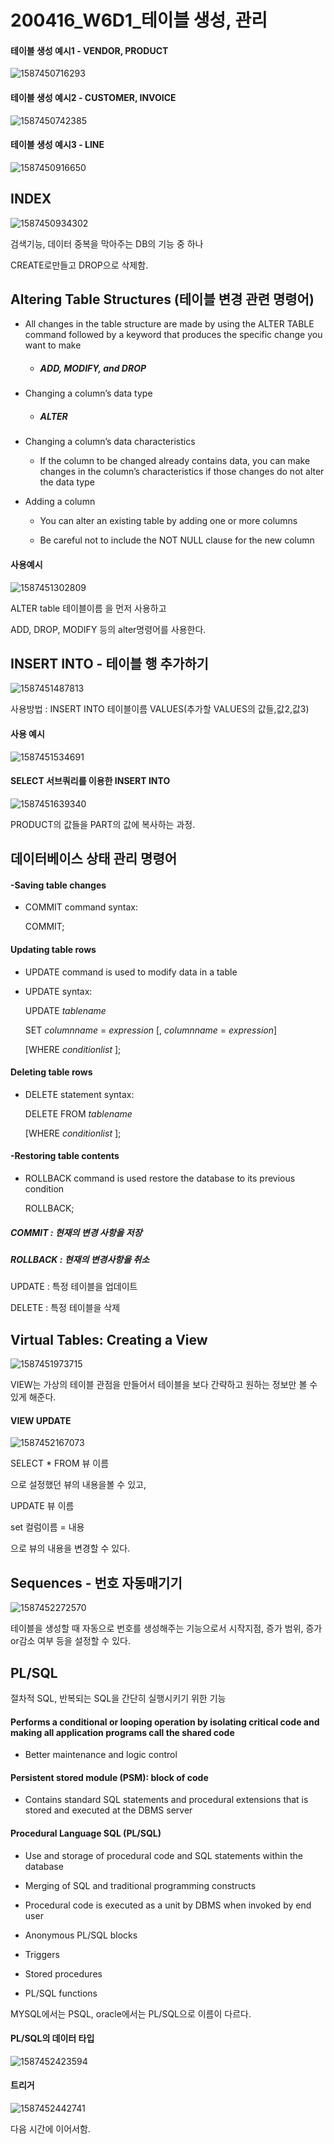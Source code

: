 

# 200416_W6D1_테이블 생성, 관리





#### 테이블 생성 예시1 - VENDOR, PRODUCT

![1587450716293](assets/1587450716293.png)



#### 테이블 생성 예시2 - CUSTOMER, INVOICE

![1587450742385](assets/1587450742385.png)



#### 테이블 생성 예시3 - LINE

![1587450916650](assets/1587450916650.png)







## INDEX

![1587450934302](assets/1587450934302.png)



검색기능, 데이터 중복을 막아주는 DB의 기능 중 하나



CREATE로만들고 DROP으로 삭제함.





## Altering Table Structures (테이블 변경 관련 명령어)



- All changes in the table structure are made by using the ALTER TABLE command followed by a keyword that produces the specific change you want to make
  - ##### ADD, MODIFY, and DROP 

    

- Changing a column’s data type
  - ##### ALTER 

    

- Changing a column’s data characteristics
  - If the column to be changed already contains data, you can make changes in the column’s characteristics if those changes do not alter the data type

    

- Adding a column
  - You can alter an existing table by adding one or more columns

  - Be careful not to include the NOT NULL clause for the new column





#### 사용예시

![1587451302809](assets/1587451302809.png)



ALTER table 테이블이름 을 먼저 사용하고

ADD, DROP, MODIFY 등의 alter명령어를 사용한다.





## INSERT INTO - 테이블 행 추가하기 

![1587451487813](assets/1587451487813.png)



사용방법 : INSERT INTO 테이블이름 VALUES(추가할 VALUES의 값들,값2,값3)



#### 사용 예시

![1587451534691](assets/1587451534691.png)









#### SELECT 서브쿼리를 이용한 INSERT INTO

![1587451639340](assets/1587451639340.png)





PRODUCT의 값들을 PART의 값에 복사하는 과정.



## 데이터베이스 상태 관리 명령어

#### -Saving table changes

- COMMIT command syntax: 

    COMMIT;

#### Updating table rows

- UPDATE command is used to modify data in a table

- UPDATE syntax:

    UPDATE   *tablename*

    SET  *columnname* = *expression* [, *columnname* = *expression*]

    [WHERE   *conditionlist* ];

#### Deleting table rows

- DELETE statement syntax:

    DELETE FROM   *tablename*

    [WHERE   *conditionlist* ];

#### -Restoring table contents

- ROLLBACK command is used restore the database to its previous condition

    ROLLBACK;





##### COMMIT : 현재의 변경 사항을 저장

##### ROLLBACK : 현재의 변경사항을 취소

UPDATE : 특정 테이블을 업데이트

DELETE : 특정 테이블을 삭제



## Virtual Tables: Creating a View

![1587451973715](assets/1587451973715.png)



VIEW는 가상의 테이블 관점을 만들어서 테이블을 보다 간략하고 원하는 정보만 볼 수 있게 해준다.



#### VIEW UPDATE

![1587452167073](assets/1587452167073.png)



SELECT * FROM 뷰 이름

으로 설정했던 뷰의 내용을볼 수 있고,



UPDATE 뷰 이름

set 컬럼이름 = 내용 

으로 뷰의 내용을 변경할 수 있다.



## Sequences - 번호 자동매기기

![1587452272570](assets/1587452272570.png)



테이블을 생성할 때 자동으로 번호를 생성해주는 기능으로서 시작지점, 증가 범위, 증가or감소 여부 등을 설정할 수 있다.



## PL/SQL

절차적 SQL, 반복되는 SQL을 간단히 실행시키기 위한 기능



#### Performs a conditional or looping operation by isolating critical code and making all application programs call the shared code 

- Better maintenance and logic control



#### Persistent stored module (PSM): block of code 

- Contains standard SQL statements and procedural extensions that is stored and executed at the DBMS server

  

#### Procedural Language SQL (PL/SQL)

- Use and storage of procedural code and SQL statements within the database

- Merging of SQL and traditional programming constructs

- Procedural code is executed as a unit by DBMS when invoked by end user

- Anonymous PL/SQL blocks 

- Triggers

- Stored procedures 

- PL/SQL functions



MYSQL에서는 PSQL, oracle에서는 PL/SQL으로 이름이 다르다.





#### PL/SQL의 데이터 타입

![1587452423594](assets/1587452423594.png)





#### 트리거

![1587452442741](assets/1587452442741.png)



다음 시간에 이어서함.